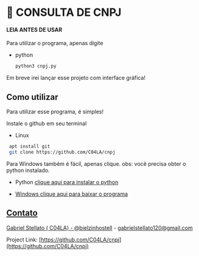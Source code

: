
# 🔎 CONSULTA DE CNPJ
#### LEIA ANTES DE USAR 

Para utilizar o programa, apenas digite 
* python
  ```sh
  python3 cnpj.py 

  ```

Em breve irei lançar esse projeto com interface gráfica!

## Como utilizar
Para utilizar esse programa, é simples! 

Instale o github em seu terminal

* Linux 
 ```sh
  apt install git
  git clone https://github.com/C04LA/cnpj

  ```
  
Para Windows também é fácil, apenas clique. 
obs: você precisa obter o python instalado. 

   
* Python 
<a href="https://www.python.org/downloads/">clique aqui para instalar o python
 
* Windows
 <a href="https://github.com/C04LA/cnpj/archive/refs/heads/main.zip">clique aqui para baixar o programa
## Contato

Gabriel Stellato ( C04LA)  - [@bielzinhostell](https://twitter.com/bielzinhostell) - gabrielstellato120@gmail.com

Project Link: [https://github.com/C04LA/cnpj](https://github.com/C04LA/cnpj)
